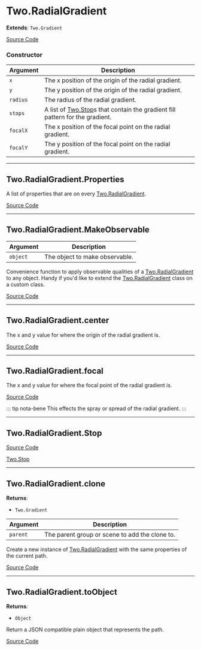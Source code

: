 # Two.RadialGradient


<div class="extends">

__Extends__: `Two.Gradient`

</div>





<div class="meta">

  [Source Code](https://github.com/jonobr1/two.js/blob/dev/src/effects/radial-gradient.js#L9)

</div>



### Constructor


| Argument | Description |
| ---- | ----------- |
|  `x`  | The x position of the origin of the radial gradient. |
|  `y`  | The y position of the origin of the radial gradient. |
|  `radius`  | The radius of the radial gradient. |
|  `stops`  | A list of [Two.Stop](/documentation/stop)s that contain the gradient fill pattern for the gradient. |
|  `focalX`  | The x position of the focal point on the radial gradient. |
|  `focalY`  | The y position of the focal point on the radial gradient. |



---

<div class="static member ">

## Two.RadialGradient.Properties








<div class="properties">

A list of properties that are on every [Two.RadialGradient](/documentation/radialgradient).

</div>








<div class="meta">

  [Source Code](https://github.com/jonobr1/two.js/blob/dev/src/effects/radial-gradient.js#L74)

</div>






</div>



---

<div class="static function ">

## Two.RadialGradient.MakeObservable










<div class="params">

| Argument | Description |
| ---- | ----------- |
|  `object`  | The object to make observable. |
</div>




<div class="description">

Convenience function to apply observable qualities of a [Two.RadialGradient](/documentation/radialgradient) to any object. Handy if you'd like to extend the [Two.RadialGradient](/documentation/radialgradient) class on a custom class.

</div>



<div class="meta">

  [Source Code](https://github.com/jonobr1/two.js/blob/dev/src/effects/radial-gradient.js#L82)

</div>






</div>



---

<div class="instance member ">

## Two.RadialGradient.center








<div class="properties">

The x and y value for where the origin of the radial gradient is.

</div>








<div class="meta">

  [Source Code](https://github.com/jonobr1/two.js/blob/dev/src/effects/radial-gradient.js#L27)

</div>






</div>



---

<div class="instance member ">

## Two.RadialGradient.focal








<div class="properties">

The x and y value for where the focal point of the radial gradient is.

</div>








<div class="meta">

  [Source Code](https://github.com/jonobr1/two.js/blob/dev/src/effects/radial-gradient.js#L38)

</div>



<div class="tags">


::: tip nota-bene
This effects the spray or spread of the radial gradient.
:::


</div>




</div>



---

<div class="instance member ">

## Two.RadialGradient.Stop















<div class="meta">

  [Source Code](https://github.com/jonobr1/two.js/blob/dev/src/effects/radial-gradient.js#L68)

</div>





<div class="see">

[Two.Stop](/documentation/stop)

</div>


</div>



---

<div class="instance function ">

## Two.RadialGradient.clone




<div class="returns">

__Returns__:



+ `Two.Gradient`




</div>







<div class="params">

| Argument | Description |
| ---- | ----------- |
|  `parent`  | The parent group or scene to add the clone to. |
</div>




<div class="description">

Create a new instance of [Two.RadialGradient](/documentation/radialgradient) with the same properties of the current path.

</div>



<div class="meta">

  [Source Code](https://github.com/jonobr1/two.js/blob/dev/src/effects/radial-gradient.js#L121)

</div>






</div>



---

<div class="instance function ">

## Two.RadialGradient.toObject




<div class="returns">

__Returns__:



+ `Object`




</div>










<div class="description">

Return a JSON compatible plain object that represents the path.

</div>



<div class="meta">

  [Source Code](https://github.com/jonobr1/two.js/blob/dev/src/effects/radial-gradient.js#L149)

</div>






</div>


